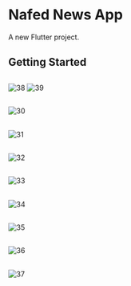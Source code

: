# Nafed News App

A new Flutter project.

## Getting Started
##
![38](https://github.com/HassanNafed/Nafed_News_App/assets/128227283/7fa22e86-1dc1-4197-9e8c-335d2f35e35b)
![39](https://github.com/HassanNafed/Nafed_News_App/assets/128227283/9a3685a3-290d-4f03-81c8-a42dc5d82e41)
##
![30](https://github.com/HassanNafed/Nafed_News_App/assets/128227283/e18740df-a0af-4f28-a3de-2fcb5f2e99fd)
##
![31](https://github.com/HassanNafed/Nafed_News_App/assets/128227283/c86470d1-0716-430f-b448-2136fcdbd73c)
##
![32](https://github.com/HassanNafed/Nafed_News_App/assets/128227283/6cdd5ca0-8c95-44c9-a3ee-bcf402fb0fe7)
##

![33](https://github.com/HassanNafed/Nafed_News_App/assets/128227283/0899bfb7-176c-458c-8e08-7e0c537676bc)
##

![34](https://github.com/HassanNafed/Nafed_News_App/assets/128227283/a6216304-6266-4440-821c-2086be415fa3)
##

![35](https://github.com/HassanNafed/Nafed_News_App/assets/128227283/8d6e96fa-f3f9-47bf-bff5-071a809213df)
##

![36](https://github.com/HassanNafed/Nafed_News_App/assets/128227283/1bf253d2-c251-45de-9b3b-7fcddc4fcb73)
##

![37](https://github.com/HassanNafed/Nafed_News_App/assets/128227283/e9dfdfbf-8450-404c-8df0-fac43fc25b98)
